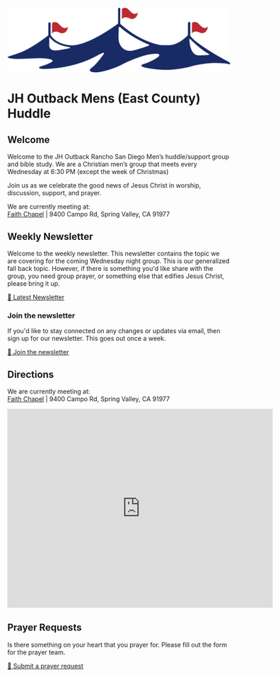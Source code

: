 ![](/media/JH-Outback-Logo-noText.png ":size=500")

# JH Outback Mens (East County) Huddle

## Welcome

Welcome to the JH Outback Rancho San Diego Men’s huddle/support group and bible study. We are a Christian men’s group that meets every Wednesday at 6:30 PM (except the week of Christmas)

Join us as we celebrate the good news of Jesus Christ in worship, discussion, support, and prayer.

We are currently meeting at: <br />
[Faith Chapel](https://maps.app.goo.gl/2Q5xmAJa5PurgfSM7) |
9400 Campo Rd, Spring Valley, CA 91977

## Weekly Newsletter

Welcome to the weekly newsletter. This newsletter contains the topic we are covering for the coming Wednesday night group. This is our generalized fall back topic. However, if there is something you'd like share with the group, you need group prayer, or something else that edifies Jesus Christ, please bring it up.

<a class="button text-green bg-green" href="/newsletter/README.md">📖 Latest Newsletter</a>

### Join the newsletter

If you'd like to stay connected on any changes or updates via email, then sign up for our newsletter. This goes out once a week.

<a class="button text-green bg-green" target="_blank" href="http://eepurl.com/iBqZtY">📨 Join the newsletter</a>

## Directions

We are currently meeting at: <br />
[Faith Chapel](https://maps.app.goo.gl/2Q5xmAJa5PurgfSM7) |
9400 Campo Rd, Spring Valley, CA 91977

<iframe src="https://www.google.com/maps/embed?pb=!1m18!1m12!1m3!1d6711.187269710677!2d-116.99637102468867!3d32.7499794853679!2m3!1f0!2f0!3f0!3m2!1i1024!2i768!4f13.1!3m3!1m2!1s0x80d950adb24d700f%3A0x488f56f698c0a9e8!2sFaith%20Chapel!5e0!3m2!1sen!2sus!4v1731196708760!5m2!1sen!2sus" width="600" height="450" style="border:0;" allowfullscreen="" loading="lazy" referrerpolicy="no-referrer-when-downgrade"></iframe>

## Prayer Requests

Is there something on your heart that you prayer for. Please fill out the form for the prayer team.

<a class="button text-green bg-green" target="_blank" href="https://docs.google.com/forms/d/e/1FAIpQLSfIZZeUzYBeZpIa1j7IuDEHiWg6BP30GdNBC5651lEEjsvAAA/viewform">🙏 Submit a prayer request</a>
